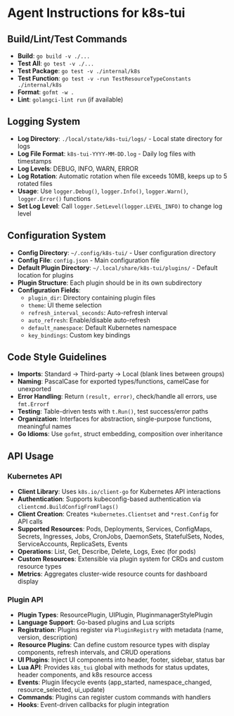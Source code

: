 # Agent Instructions for k8s-tui

## Build/Lint/Test Commands
- **Build**: `go build -v ./...`
- **Test All**: `go test -v ./...`
- **Test Package**: `go test -v ./internal/k8s`
- **Test Function**: `go test -v -run TestResourceTypeConstants ./internal/k8s`
- **Format**: `gofmt -w .`
- **Lint**: `golangci-lint run` (if available)

## Logging System
- **Log Directory**: `./local/state/k8s-tui/logs/` - Local state directory for logs
- **Log File Format**: `k8s-tui-YYYY-MM-DD.log` - Daily log files with timestamps
- **Log Levels**: DEBUG, INFO, WARN, ERROR
- **Log Rotation**: Automatic rotation when file exceeds 10MB, keeps up to 5 rotated files
- **Usage**: Use `logger.Debug()`, `logger.Info()`, `logger.Warn()`, `logger.Error()` functions
- **Set Log Level**: Call `logger.SetLevel(logger.LEVEL_INFO)` to change log level

## Configuration System
- **Config Directory**: `~/.config/k8s-tui/` - User configuration directory
- **Config File**: `config.json` - Main configuration file
- **Default Plugin Directory**: `~/.local/share/k8s-tui/plugins/` - Default location for plugins
- **Plugin Structure**: Each plugin should be in its own subdirectory
- **Configuration Fields**:
  - `plugin_dir`: Directory containing plugin files
  - `theme`: UI theme selection
  - `refresh_interval_seconds`: Auto-refresh interval
  - `auto_refresh`: Enable/disable auto-refresh
  - `default_namespace`: Default Kubernetes namespace
  - `key_bindings`: Custom key bindings

## Code Style Guidelines
- **Imports**: Standard → Third-party → Local (blank lines between groups)
- **Naming**: PascalCase for exported types/functions, camelCase for unexported
- **Error Handling**: Return `(result, error)`, check/handle all errors, use `fmt.Errorf`
- **Testing**: Table-driven tests with `t.Run()`, test success/error paths
- **Organization**: Interfaces for abstraction, single-purpose functions, meaningful names
- **Go Idioms**: Use `gofmt`, struct embedding, composition over inheritance

## API Usage

### Kubernetes API
- **Client Library**: Uses `k8s.io/client-go` for Kubernetes API interactions
- **Authentication**: Supports kubeconfig-based authentication via `clientcmd.BuildConfigFromFlags()`
- **Client Creation**: Creates `*kubernetes.Clientset` and `*rest.Config` for API calls
- **Supported Resources**: Pods, Deployments, Services, ConfigMaps, Secrets, Ingresses, Jobs, CronJobs, DaemonSets, StatefulSets, Nodes, ServiceAccounts, ReplicaSets, Events
- **Operations**: List, Get, Describe, Delete, Logs, Exec (for pods)
- **Custom Resources**: Extensible via plugin system for CRDs and custom resource types
- **Metrics**: Aggregates cluster-wide resource counts for dashboard display

### Plugin API
- **Plugin Types**: ResourcePlugin, UIPlugin, PluginmanagerStylePlugin
- **Language Support**: Go-based plugins and Lua scripts
- **Registration**: Plugins register via `PluginRegistry` with metadata (name, version, description)
- **Resource Plugins**: Can define custom resource types with display components, refresh intervals, and CRUD operations
- **UI Plugins**: Inject UI components into header, footer, sidebar, status bar
- **Lua API**: Provides `k8s_tui` global with methods for status updates, header components, and k8s resource access
- **Events**: Plugin lifecycle events (app_started, namespace_changed, resource_selected, ui_update)
- **Commands**: Plugins can register custom commands with handlers
- **Hooks**: Event-driven callbacks for plugin integration